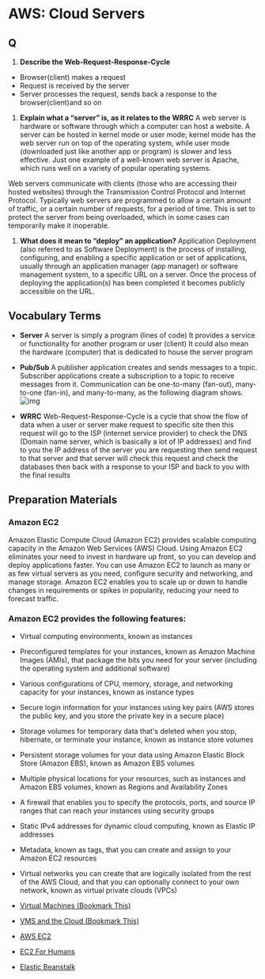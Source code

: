 # AWS: Cloud Servers

## Q

1.  **Describe the Web-Request-Response-Cycle**

- Browser(client) makes a request
- Request is received by the server
- Server processes the request, sends back a response to the browser(client)and so on

1.  **Explain what a “server” is, as it relates to the WRRC**
A web server is hardware or software through which a computer can host a website. A server can be hosted in kernel mode or user mode; kernel mode has the web server run on top of the operating system, while user mode (downloaded just like another app or program) is slower and less effective. Just one example of a well-known web server is Apache, which runs well on a variety of popular operating systems.

Web servers communicate with clients (those who are accessing their hosted websites) through the Transmission Control Protocol and Internet Protocol. Typically web servers are programmed to allow a certain amount of traffic, or a certain number of requests, for a period of time. This is set to protect the server from being overloaded, which in some cases can temporarily make it inoperable.

1.  **What does it mean to “deploy” an application?**
Application Deployment (also referred to as Software Deployment) is the process of installing, configuring, and enabling a specific application or set of applications, usually through an application manager (app manager) or software management system, to a specific URL on a server. Once the process of deploying the application(s) has been completed it becomes publicly accessible on the URL.



## Vocabulary Terms

* **Server**
A server is simply a program (lines of code)
It provides a service or functionality for another program or user (client)
It could also mean the hardware (computer) that is dedicated to house the server program
* **Pub/Sub**
A publisher application creates and sends messages to a topic. Subscriber applications create a subscription to a topic to receive messages from it. Communication can be one-to-many (fan-out), many-to-one (fan-in), and many-to-many, as the following diagram shows.
![img](https://cloud.google.com/pubsub/images/many-to-many.svg)

* **WRRC**
Web-Request-Response-Cycle is a cycle that show the flow of data when a user or server make request to specific site then this request will go to the ISP (internet service provider) to check the DNS (Domain name server, which is basically a lot of IP addresses) and find to you the IP address of the server you are requesting then send request to that server and that server will check this request and check the databases then back with a response to your ISP and back to you with the final results



## Preparation Materials

### Amazon EC2
Amazon Elastic Compute Cloud (Amazon EC2) provides scalable computing capacity in the Amazon Web Services (AWS) Cloud. Using Amazon EC2 eliminates your need to invest in hardware up front, so you can develop and deploy applications faster. You can use Amazon EC2 to launch as many or as few virtual servers as you need, configure security and networking, and manage storage. Amazon EC2 enables you to scale up or down to handle changes in requirements or spikes in popularity, reducing your need to forecast traffic.
### Amazon EC2 provides the following features:
* Virtual computing environments, known as instances

* Preconfigured templates for your instances, known as Amazon Machine Images (AMIs), that package the bits you need for your server (including the operating system and additional software)

* Various configurations of CPU, memory, storage, and networking capacity for your instances, known as instance types

* Secure login information for your instances using key pairs (AWS stores the public key, and you store the private key in a secure place)

* Storage volumes for temporary data that's deleted when you stop, hibernate, or terminate your instance, known as instance store volumes

* Persistent storage volumes for your data using Amazon Elastic Block Store (Amazon EBS), known as Amazon EBS volumes

* Multiple physical locations for your resources, such as instances and Amazon EBS volumes, known as Regions and Availability Zones

* A firewall that enables you to specify the protocols, ports, and source IP ranges that can reach your instances using security groups

* Static IPv4 addresses for dynamic cloud computing, known as Elastic IP addresses

* Metadata, known as tags, that you can create and assign to your Amazon EC2 resources

* Virtual networks you can create that are logically isolated from the rest of the AWS Cloud, and that you can optionally connect to your own network, known as virtual private clouds (VPCs)


* [Virtual Machines (Bookmark This)](https://www.youtube.com/watch?v=yIVXjl4SwVo)
* [VMS and the Cloud (Bookmark This)](https://www.youtube.com/watch?v=l0DfHUWMjsU)
* [AWS EC2](https://aws.amazon.com/ec2/?ec2-whats-new.sort-by=item.additionalFields.postDateTime&ec2-whats-new.sort-order=desc)
* [EC2 For Humans](https://www.youtube.com/watch?v=lZMkgOMYYIg)
* [Elastic Beanstalk](https://www.youtube.com/watch?v=SrwxAScdyT0)



